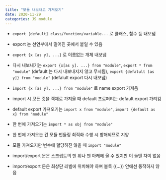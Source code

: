 ```yaml
---
title: "모듈 내보내고 가져오기"
date: 2020-11-29
categories: JS module
---
```


- `export [default] class/function/variable...` 로 클래스, 함수 등 내보냄

- export 는 선언부에서 떨어진 곳에서 붙일 수 있음

- `export {x [as y], ...}` 로 이름없는 개체 내보냄

- 다시 내보내기는 `export {x[as y]. ...} from "module"`, `export * from "module"` (default 는 다시 내보내지지 않고 무시됨), `export {defalult [as y]} from "module"` (defalult export 다시 내보냄)

- `import {x [as y], ...} from "module"` 로 name export 가져옴

- import 시 모든 것을 객체로 가져올 때 default 프로퍼티는 default export 가리킴

- default export 가져오기는 `import x from "module"`, `import {default as x} from "module" `

- 한 번에 가져오기는 `import * as obj from "module"`

- 한 번에 가져오는 건 모듈 번들링 최적화 수행 시 방해되므로 지양

- 모듈 가져오지만 변수에 할당하진 않을 때 `import "module"`

- import/export 문은 스크립트의 맨 위나 맨 아래에 올 수 있지만 이 둘엔 차이 없음

- import/export 문은 최상단 레벨에 위치해야 하며 블록 ({...}) 안에선 동작하지 않음
